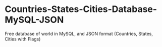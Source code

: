 # Countries-States-Cities-Database-MySQL-JSON
Free database of world in MySQL, and JSON format (Countries, States, Cities with Flags)
